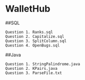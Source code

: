 # WalletHub

##SQL     
```
Question 1. Ranks.sql           
Question 2. Capitalize.sql     
Question 3. SplitColumn.sql     
Question 4. OpenBugs.sql     
```
       
##Java     
```
Question 1. StringPalindrome.java             
Question 2. KPairs.java      
Question 3. ParseFile.txt        
```
                        
